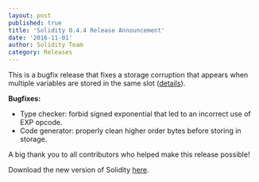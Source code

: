 ```yaml
---
layout: post
published: true
title: 'Solidity 0.4.4 Release Announcement'
date: '2016-11-01'
author: Solidity Team
category: Releases
---
```


This is a bugfix release that fixes a storage corruption that appears when
multiple variables are stored in the same slot
([details](https://blog.soliditylang.org/2016/11/01/security-alert-solidity-variables-can-overwritten-storage/)).

**Bugfixes:**

- Type checker: forbid signed exponential that led to an incorrect use of EXP
  opcode.
- Code generator: properly clean higher order bytes before storing in storage.

A big thank you to all contributors who helped make this release possible!

Download the new version of Solidity
[here](https://github.com/ethereum/solidity/releases/tag/v0.4.4).
